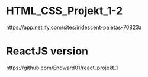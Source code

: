 # HTML_CSS_Projekt_1-2

https://app.netlify.com/sites/iridescent-paletas-70823a

# ReactJS version

https://github.com/Endward01/react_projekt_1
